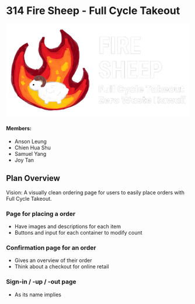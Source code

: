 # 314 Fire Sheep - Full Cycle Takeout

![](doc/FireSheep-FCT.png)
#### Members:

- Anson Leung
- Chien Hua Shu
- Samuel Yang
- Joy Tan

## Plan Overview

Vision: A visually clean ordering page for users to easily place orders with Full Cycle Takeout.

### Page for placing a order
- Have images and descriptions for each item
- Buttons and input for each container to modify count

### Confirmation page for an order
- Gives an overview of their order
- Think about a checkout for online retail

### Sign-in / -up / -out page
- As its name implies